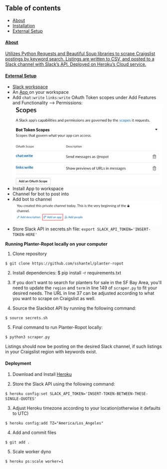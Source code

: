## Table of contents
* <a href="https://github.com/sshantel/planter-ropot#-about-"> About
* <a href="https://github.com/sshantel/planter-ropot#-installation-"> Installation
* <a href="https://github.com/sshantel/planter-ropot#-external-setup-"> External Setup


<h4> About </h4>

Utilizes Python Requests and Beautiful Soup libraries to scrape Craigslist postings by keyword search. Listings are written to CSV, and posted to a Slack channel with Slack’s API. Deployed on Heroku’s Cloud service.
 
 <h4> External Setup </h4>


* Slack <a href="https://slack.com/create#email"> workspace </a> 
* An <a href= "https://api.slack.com/apps"> App </a> on your workspace  
* Add `chat:write`  `links:write` OAuth Token scopes under Add Features and Functionality --> Permissions:
![](static/images/slackbot_oath_scopes.png "slackbot_oath_scopes")
* Install App to workspace
* Channel for bot to post into
* Add bot to channel
![](static/images/add_app_slack.png "add_app_slack.png")
* Store Slack API in secrets.sh file: 
```export SLACK_API_TOKEN='INSERT-TOKEN-HERE'```

<b> Running Planter-Ropot locally on your computer </b>

1. Clone repository

```
$ git clone https://github.com/sshantel/planter-ropot
```

2. Install dependencies:
$ pip install -r requirements.txt

3. If you don't want to search for planters for sale in the SF Bay Area, you'll need to update the ```region``` and ```term```  in line 149 of ```scraper.py``` to fit your desired needs. The URL in line 37 can be adjusted according to what you want to scrape on Craigslist as well.

4. Source the Slackbot API by running the following command:
```
$ source secrets.sh 
```
5. Final command to run Planter-Ropot locally:
```
$ python3 scraper.py
```
Listings should now be posting on the desired Slack channel, if such listings in your Craigslist region with keywords exist.

<h4> Deployment </h4>

1. Download and Install <a href="https://devcenter.heroku.com/articles/heroku-cli#download-and-install"> Heroku </a>

2. Store the Slack API using the following command:
```
$ heroku config:set SLACK_API_TOKEN='INSERT-TOKEN-BETWEEN-THESE-SINGLE-QUOTES'
```
3. Adjust Heroku timezone according to your location(otherwise it defaults to UTC)
```
$ heroku config:add TZ="America/Los_Angeles"
```
4. Add and commit files
```
$ git add .
```

5. Scale worker dyno
```
$ heroku ps:scale worker=1
```

